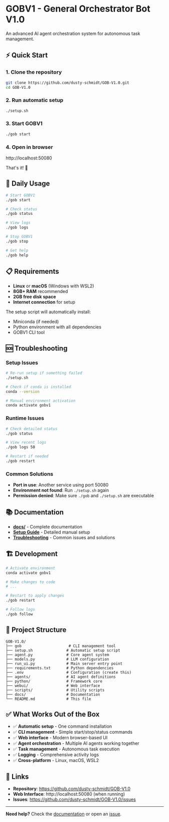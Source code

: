 # GOBV1 - General Orchestrator Bot V1.0

An advanced AI agent orchestration system for autonomous task management.

## ⚡ Quick Start

### 1. Clone the repository
```bash
git clone https://github.com/dusty-schmidt/GOB-V1.0.git
cd GOB-V1.0
```

### 2. Run automatic setup
```bash
./setup.sh
```

### 3. Start GOBV1
```bash
./gob start
```

### 4. Open in browser
http://localhost:50080

That's it! 🎉

## 🔧 Daily Usage

```bash
# Start GOBV1
./gob start

# Check status  
./gob status

# View logs
./gob logs

# Stop GOBV1
./gob stop

# Get help
./gob help
```

## 📋 Requirements

- **Linux** or **macOS** (Windows with WSL2)
- **8GB+ RAM** recommended
- **2GB free disk space**
- **Internet connection** for setup

The setup script will automatically install:
- Miniconda (if needed)
- Python environment with all dependencies
- GOBV1 CLI tool

## 🆘 Troubleshooting

### Setup Issues
```bash
# Re-run setup if something failed
./setup.sh

# Check if conda is installed
conda --version

# Manual environment activation
conda activate gobv1
```

### Runtime Issues
```bash
# Check detailed status
./gob status

# View recent logs
./gob logs 50

# Restart if needed
./gob restart
```

### Common Solutions
- **Port in use**: Another service using port 50080
- **Environment not found**: Run `./setup.sh` again
- **Permission denied**: Make sure `./gob` and `./setup.sh` are executable

## 📚 Documentation

- **[docs/](docs/)** - Complete documentation
- **[Setup Guide](docs/SETUP.md)** - Detailed manual setup
- **[Troubleshooting](docs/README.md)** - Common issues and solutions

## 🏗️ Development

```bash
# Activate environment
conda activate gobv1

# Make changes to code
# ...

# Restart to apply changes
./gob restart

# Follow logs
./gob follow
```

## 📁 Project Structure

```
GOB-V1.0/
├── gob                     # CLI management tool
├── setup.sh               # Automatic setup script
├── agent.py               # Core agent system
├── models.py              # LLM configuration
├── run_ui.py              # Main server entry point
├── requirements.txt       # Python dependencies
├── .env                   # Configuration (create this)
├── agents/                # AI agent definitions
├── python/                # Framework core
├── webui/                 # Web interface
├── scripts/               # Utility scripts
├── docs/                  # Documentation
└── README.md              # This file
```

## ✅ What Works Out of the Box

- ✅ **Automatic setup** - One command installation
- ✅ **CLI management** - Simple start/stop/status commands  
- ✅ **Web interface** - Modern browser-based UI
- ✅ **Agent orchestration** - Multiple AI agents working together
- ✅ **Task management** - Autonomous task execution
- ✅ **Logging** - Comprehensive activity logs
- ✅ **Cross-platform** - Linux, macOS, WSL2

## 🔗 Links

- **Repository**: https://github.com/dusty-schmidt/GOB-V1.0
- **Web Interface**: http://localhost:50080 (when running)
- **Issues**: https://github.com/dusty-schmidt/GOB-V1.0/issues

---

**Need help?** Check the [documentation](docs/) or open an [issue](https://github.com/dusty-schmidt/GOB-V1.0/issues).
